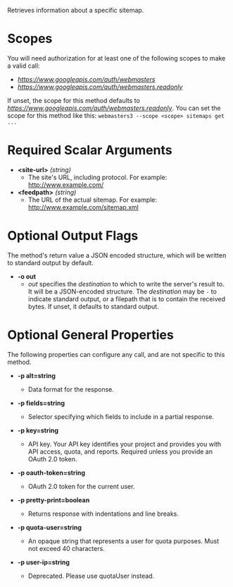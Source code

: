 Retrieves information about a specific sitemap.
# Scopes

You will need authorization for at least one of the following scopes to make a valid call:

* *https://www.googleapis.com/auth/webmasters*
* *https://www.googleapis.com/auth/webmasters.readonly*

If unset, the scope for this method defaults to *https://www.googleapis.com/auth/webmasters.readonly*.
You can set the scope for this method like this: `webmasters3 --scope <scope> sitemaps get ...`
# Required Scalar Arguments
* **&lt;site-url&gt;** *(string)*
    - The site&#39;s URL, including protocol. For example: http://www.example.com/
* **&lt;feedpath&gt;** *(string)*
    - The URL of the actual sitemap. For example: http://www.example.com/sitemap.xml

# Optional Output Flags

The method's return value a JSON encoded structure, which will be written to standard output by default.

* **-o out**
    - *out* specifies the *destination* to which to write the server's result to.
      It will be a JSON-encoded structure.
      The *destination* may be `-` to indicate standard output, or a filepath that is to contain the received bytes.
      If unset, it defaults to standard output.
# Optional General Properties

The following properties can configure any call, and are not specific to this method.

* **-p alt=string**
    - Data format for the response.

* **-p fields=string**
    - Selector specifying which fields to include in a partial response.

* **-p key=string**
    - API key. Your API key identifies your project and provides you with API access, quota, and reports. Required unless you provide an OAuth 2.0 token.

* **-p oauth-token=string**
    - OAuth 2.0 token for the current user.

* **-p pretty-print=boolean**
    - Returns response with indentations and line breaks.

* **-p quota-user=string**
    - An opaque string that represents a user for quota purposes. Must not exceed 40 characters.

* **-p user-ip=string**
    - Deprecated. Please use quotaUser instead.
